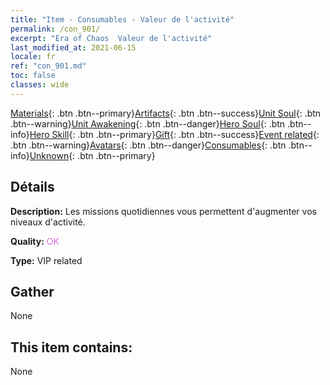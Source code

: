 ```yaml
---
title: "Item - Consumables - Valeur de l'activité"
permalink: /con_901/
excerpt: "Era of Chaos  Valeur de l'activité"
last_modified_at: 2021-06-15
locale: fr
ref: "con_901.md"
toc: false
classes: wide
---
```

 [Materials](/ItemsFR/){: .btn .btn--primary}[Artifacts](/ItemsFR/Artifacts/){: .btn .btn--success}[Unit Soul](/ItemsFR/UnitSoul/){: .btn .btn--warning}[Unit Awakening](/ItemsFR/UnitAwakening/){: .btn .btn--danger}[Hero Soul](/ItemsFR/HeroSoul/){: .btn .btn--info}[Hero Skill](/ItemsFR/HeroSkill/){: .btn .btn--primary}[Gift](/ItemsFR/Gift/){: .btn .btn--success}[Event related](/ItemsFR/Events/){: .btn .btn--warning}[Avatars](/ItemsFR/Avatars/){: .btn .btn--danger}[Consumables](/ItemsFR/Consumables/){: .btn .btn--info}[Unknown](/ItemsFR/Unknown/){: .btn .btn--primary}

## Détails
 **Description:** Les missions quotidiennes vous permettent d'augmenter vos niveaux d'activité.

 **Quality:** <span style="color: #DA70D6">OK</span>

 **Type:** VIP related

## Gather

  None

## This item contains:

  None

